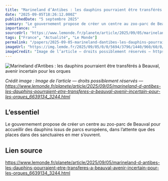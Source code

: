 ```yaml
---
title: "Marineland d’Antibes : les dauphins pourraient être transférés à Beauval, avenir incertain pour les orques"
date: "2025-09-05T18:26:12.000Z"
publishedDate: "5 septembre 2025"
summary: "Le gouvernement propose de créer un centre au zoo-parc de Beauval pour accueillir des dauphins issus de parcs européens, dans l’attente que des places dans des sanctuaires en mer s’ouvrent."
importance: ""
sourceUrl: "https://www.lemonde.fr/planete/article/2025/09/05/marineland-d-antibes-les-dauphins-pourraient-etre-transferes-a-beauval-avenir-incertain-pour-les-orques_6639134_3244.html"
tags: ["France", "Actualité", "Le Monde"]
permalink: "/papers/2025-09-05-marineland-dantibes-les-dauphins-pourraient-etre-transferes-a-beauval-avenir-incertain-pour-les-orques"
imageUrl: "https://img.lemde.fr/2025/09/05/0/0/5694/3796/1440/960/60/0/c08fa25_upload-1-aglxoa8kdizl-000-36rx8v3.jpg"
imageCredit: "Image de l’article — droits possiblement réservés — https://www.lemonde.fr/planete/article/2025/09/05/marineland-d-antibes-les-dauphins-pourraient-etre-transferes-a-beauval-avenir-incertain-pour-les-orques_6639134_3244.html"
---
```


![Marineland d’Antibes : les dauphins pourraient être transférés à Beauval, avenir incertain pour les orques](https://img.lemde.fr/2025/09/05/0/0/5694/3796/1440/960/60/0/c08fa25_upload-1-aglxoa8kdizl-000-36rx8v3.jpg)

*Crédit image : Image de l’article — droits possiblement réservés — https://www.lemonde.fr/planete/article/2025/09/05/marineland-d-antibes-les-dauphins-pourraient-etre-transferes-a-beauval-avenir-incertain-pour-les-orques_6639134_3244.html*

## L’essentiel

Le gouvernement propose de créer un centre au zoo-parc de Beauval pour accueillir des dauphins issus de parcs européens, dans l’attente que des places dans des sanctuaires en mer s’ouvrent.

## Lien source

https://www.lemonde.fr/planete/article/2025/09/05/marineland-d-antibes-les-dauphins-pourraient-etre-transferes-a-beauval-avenir-incertain-pour-les-orques_6639134_3244.html

